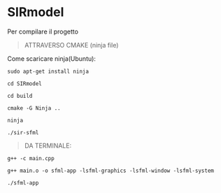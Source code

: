 # SIRmodel

Per compilare il progetto

> ATTRAVERSO CMAKE (ninja file)

Come scaricare ninja(Ubuntu):
```
sudo apt-get install ninja

cd SIRmodel

cd build

cmake -G Ninja ..

ninja 

./sir-sfml
```
> DA TERMINALE:
```
g++ -c main.cpp

g++ main.o -o sfml-app -lsfml-graphics -lsfml-window -lsfml-system

./sfml-app
```
